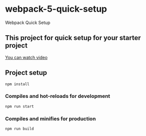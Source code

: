 # webpack-5-quick-setup
Webpack Quick Setup

## This project for quick setup for your starter project

[You can watch video](https://www.youtube.com/watch?v=tD33Ve6rxAU&ab_channel=izleveogren)

## Project setup
```
npm install
```

### Compiles and hot-reloads for development
```
npm run start
```

### Compiles and minifies for production
```
npm run build
```

